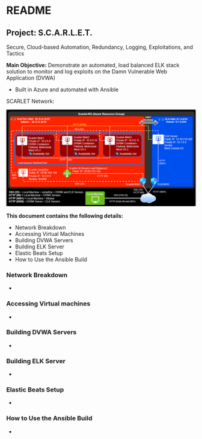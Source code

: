 # README
## **Project:** S.C.A.R.L.E.T.
Secure, Cloud-based Automation, Redundancy, Logging, Exploitations, and Tactics 

 **Main Objective:** Demonstrate an automated, load balanced ELK stack solution to monitor and log exploits on the Damn Vulnerable Web Application (DVWA)
   - Built in Azure and automated with Ansible

SCARLET Network:

![Link an image](https://raw.githubusercontent.com/DigitalHammer/Scarlet/main/network-diagram.png "Scarlet Network Diagram")

**This document contains the following details:**
- Network Breakdown
- Accessing Virtual Machines
- Building DVWA Servers
- Building ELK Server
- Elastic Beats Setup
- How to Use the Ansible Build

### Network Breakdown
- 

### Accessing Virtual machines
- 

### Building DVWA Servers
- 

### Building ELK Server
-

### Elastic Beats Setup
- 

### How to Use the Ansible Build
- 
  



